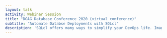 ```yaml
---
layout: talk
activity: Webinar Session
title: "DOAG Database Conference 2020 (virtual conference)"
subtitle: "Automate Databse Deployments with SQLcl"
description: 'SQLcl offers many ways to simplify your DevOps life. Imagine writing automation scripts for your database in languages like JavaScript, Python or Perl - to name just a few - without the hassle of driver libraries. Although SQLcl is almost 100% compatible with SQL*Plus, it adds a lot of new commands and features to the old lady: Native support for Liquibase and Hashicorps Vault, for example.  The most potent new keyword is &quot;script.&quot; Script embeds the execution of SQL-statements or SQL*Plus-commands from your favorite scripting language. Extend SQLcl by writing functions, use your favorite language’s objects and control structures and parallelize multiple tasks.  Within this entertaining session, the presenting expert waters your mouth and generates countless wants Learning Objective 1: The audience will learn:* what SQLcl is all about* how to write and integrate scripts in their favorite scripting language. Learning Objective 2: The audience will learn:* how to leverage the integrated support for HashiCorp Vault and Liquibase.'
---
```

